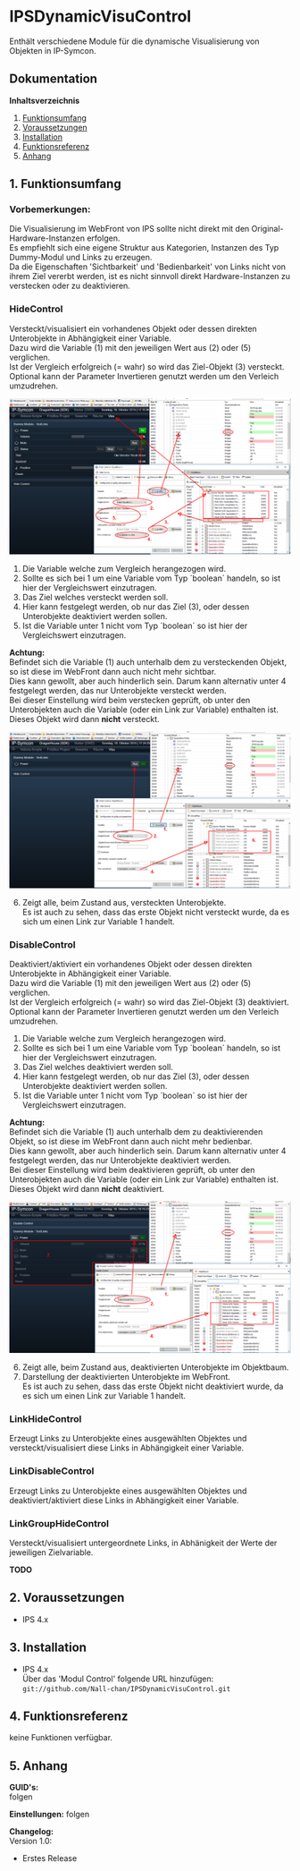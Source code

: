 # IPSDynamicVisuControl

Enthält verschiedene Module für die dynamische Visualisierung von Objekten in IP-Symcon.

## Dokumentation

**Inhaltsverzeichnis**

1. [Funktionsumfang](#1-funktionsumfang) 
2. [Voraussetzungen](#2-voraussetzungen)
3. [Installation](#3-installation)
4. [Funktionsreferenz](#4-funktionsreferenz) 
5. [Anhang](#5-anhang)

## 1. Funktionsumfang

### Vorbemerkungen:
 Die Visualisierung im WebFront von IPS sollte nicht direkt mit den Original-Hardware-Instanzen erfolgen.  
 Es empfiehlt sich eine eigene Struktur aus Kategorien, Instanzen des Typ Dummy-Modul und Links zu erzeugen.  
 Da die Eigenschaften 'Sichtbarkeit' und 'Bedienbarkeit' von Links nicht von ihrem Ziel vererbt werden, ist es nicht sinnvoll direkt Hardware-Instanzen zu verstecken oder zu deaktivieren.  

### HideControl
 Versteckt/visualisiert ein vorhandenes Objekt oder dessen direkten Unterobjekte in Abhängigkeit einer Variable.  
 Dazu wird die Variable (1) mit den jeweiligen Wert aus (2) oder (5) verglichen.  
 Ist der Vergleich erfolgreich (= wahr) so wird das Ziel-Objekt (3) versteckt.  
 Optional kann der Parameter Invertieren genutzt werden um den Verleich umzudrehen.  
 
![](Doku/HideControl_1.png)  

 1. Die Variable welche zum Vergleich herangezogen wird.
 2. Sollte es sich bei 1 um eine Variable vom Typ ´boolean´ handeln, so ist hier der Vergleichswert einzutragen.
 3. Das Ziel welches versteckt werden soll.
 4. Hier kann festgelegt werden, ob nur das Ziel (3), oder dessen Unterobjekte deaktiviert werden sollen.
 5. Ist die Variable unter 1 nicht vom Typ ´boolean´ so ist hier der Vergleichswert einzutragen.  
  
**Achtung:**  
  Befindet sich die Variable (1) auch unterhalb dem zu versteckenden Objekt, so ist diese im WebFront dann auch nicht mehr sichtbar.  
  Dies kann gewollt, aber auch hinderlich sein.
  Darum kann alternativ unter 4 festgelegt werden, das nur Unterobjekte versteckt werden.  
  Bei dieser Einstellung wird beim verstecken geprüft, ob unter den Unterobjekten auch die Variable (oder ein Link zur Variable) enthalten ist.
  Dieses Objekt wird dann **nicht** versteckt.

![](Doku/HideControl_2.png)  

 6. Zeigt alle, beim Zustand aus, versteckten Unterobjekte.  
     Es ist auch zu sehen, dass das erste Objekt nicht versteckt wurde, da es sich um einen Link zur Variable 1 handelt.

 
### DisableControl
 Deaktiviert/aktiviert ein vorhandenes Objekt oder dessen direkten Unterobjekte in Abhängigkeit einer Variable.  
 Dazu wird die Variable (1) mit den jeweiligen Wert aus (2) oder (5) verglichen.  
 Ist der Vergleich erfolgreich (= wahr) so wird das Ziel-Objekt (3) deaktiviert.  
 Optional kann der Parameter Invertieren genutzt werden um den Verleich umzudrehen.  
 
 1. Die Variable welche zum Vergleich herangezogen wird.
 2. Sollte es sich bei 1 um eine Variable vom Typ ´boolean´ handeln, so ist hier der Vergleichswert einzutragen.
 3. Das Ziel welches deaktiviert werden soll.
 4. Hier kann festgelegt werden, ob nur das Ziel (3), oder dessen Unterobjekte deaktiviert werden sollen.
 5. Ist die Variable unter 1 nicht vom Typ ´boolean´ so ist hier der Vergleichswert einzutragen.  

**Achtung:**  
  Befindet sich die Variable (1) auch unterhalb dem zu deaktivierenden Objekt, so ist diese im WebFront dann auch nicht mehr bedienbar.  
  Dies kann gewollt, aber auch hinderlich sein.
  Darum kann alternativ unter 4 festgelegt werden, das nur Unterobjekte deaktiviert werden.  
  Bei dieser Einstellung wird beim deaktivieren geprüft, ob unter den Unterobjekten auch die Variable (oder ein Link zur Variable) enthalten ist.
  Dieses Objekt wird dann **nicht** deaktiviert.

![](Doku/DisableControl_2.png)  

 6. Zeigt alle, beim Zustand aus, deaktivierten Unterobjekte im Objektbaum.  
 7. Darstellung der deaktivierten Unterobjekte im WebFront.  
     Es ist auch zu sehen, dass das erste Objekt nicht deaktiviert wurde, da es sich um einen Link zur Variable 1 handelt.

### LinkHideControl
 Erzeugt Links zu Unterobjekte eines ausgewählten Objektes und versteckt/visualisiert diese Links in Abhängigkeit einer Variable.  


### LinkDisableControl
 Erzeugt Links zu Unterobjekte eines ausgewählten Objektes und deaktiviert/aktiviert diese Links in Abhängigkeit einer Variable.  


### LinkGroupHideControl
 Versteckt/visualisiert untergeordnete Links, in Abhänigkeit der Werte der jeweiligen Zielvariable.  

**TODO** 

## 2. Voraussetzungen

 - IPS 4.x
 
## 3. Installation

   - IPS 4.x  
        Über das 'Modul Control' folgende URL hinzufügen:  
        `git://github.com/Nall-chan/IPSDynamicVisuControl.git`  


## 4. Funktionsreferenz

keine  Funktionen verfügbar.

## 5. Anhang

**GUID's:**  
 folgen

**Einstellungen:**
  folgen

**Changelog:**  
 Version 1.0:
  - Erstes Release
